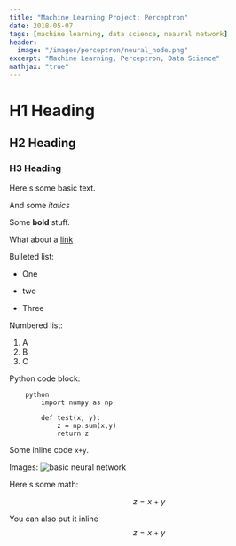 ```yaml
---
title: "Machine Learning Project: Perceptron"
date: 2018-05-07
tags: [machine learning, data science, neaural network]
header:
  image: "/images/perceptron/neural_node.png"
excerpt: "Machine Learning, Perceptron, Data Science"
mathjax: "true"
---
```


# H1 Heading

## H2 Heading

### H3 Heading

Here's some basic text.

And some *italics*

Some **bold** stuff.

What about a [link](github.com)

Bulleted list:
* One
+ two
- Three

Numbered list:
1. A
2. B
3. C

Python code block:
```
    python
        import numpy as np

        def test(x, y):
            z = np.sum(x,y)
            return z
```

Some inline code `x+y`.

Images:
<img src="{{ siteba.url }}{{ site.baseurl }}/images/perceptron/neural_network.png" alt="basic neural network">

Here's some math:

$$z=x+y$$

You can also put it inline $$z=x+y$$


